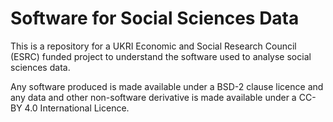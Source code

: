 # Software for Social Sciences Data

This is a repository for a UKRI Economic and Social Research Council (ESRC) funded project to understand the software used to analyse social sciences data. 

Any software produced is made available under a BSD-2 clause licence and any data and other non-software derivative is made available under a CC-BY 4.0 International Licence.
